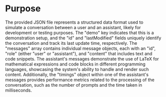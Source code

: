 # Purpose
The provided JSON file represents a structured data format used to simulate a conversation between a user and an assistant, likely for development or testing purposes. The "demo" key indicates that this is a demonstration setup, and the "id" and "lastModified" fields uniquely identify the conversation and track its last update time, respectively. The "messages" array contains individual message objects, each with an "id", "role" (either "user" or "assistant"), and "content" that includes text and code snippets. The assistant's messages demonstrate the use of LaTeX for mathematical expressions and code blocks in different programming languages, showcasing the system's ability to handle and render such content. Additionally, the "timings" object within one of the assistant's messages provides performance metrics related to the processing of the conversation, such as the number of prompts and the time taken in milliseconds.
